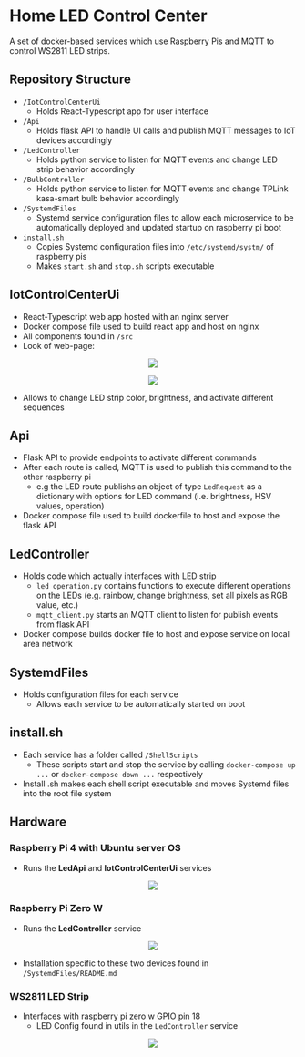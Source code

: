 # Home LED Control Center

A set of docker-based services which use Raspberry Pis and MQTT to control WS2811 LED strips.

## Repository Structure

- `/IotControlCenterUi`
  - Holds React-Typescript app for user interface
- `/Api`
  - Holds flask API to handle UI calls and publish MQTT messages to IoT devices accordingly
- `/LedController`
  - Holds python service to listen for MQTT events and change LED strip behavior accordingly
- `/BulbController`
  - Holds python service to listen for MQTT events and change TPLink kasa-smart bulb behavior accordingly
- `/SystemdFiles`
  - Systemd service configuration files to allow each microservice to be automatically deployed and updated startup on raspberry pi boot
- `install.sh`
  - Copies Systemd configuration files into `/etc/systemd/systm/` of raspberry pis
  - Makes `start.sh` and `stop.sh` scripts executable

## IotControlCenterUi

- React-Typescript web app hosted with an nginx server
- Docker compose file used to build react app and host on nginx
- All components found in `/src`
- Look of web-page:

<p align="center">
<image src="https://user-images.githubusercontent.com/47571939/165000409-ac0a3dea-c6bd-47ba-8e7b-fbc39a63c5c4.png">
</p>
 <p align="center">
<image src="https://user-images.githubusercontent.com/47571939/165000413-6a617da4-144f-4c0c-9eb6-fb35e98e3c34.png">
</p>
  
* Allows to change LED strip color, brightness, and activate different sequences

## Api

- Flask API to provide endpoints to activate different commands
- After each route is called, MQTT is used to publish this command to the other raspberry pi
  - e.g the LED route publishs an object of type `LedRequest` as a dictionary with options for LED command (i.e. brightness, HSV values, operation)
- Docker compose file used to build dockerfile to host and expose the flask API

## LedController

- Holds code which actually interfaces with LED strip
  - `led_operation.py` contains functions to execute different operations on the LEDs (e.g. rainbow, change brightness, set all pixels as RGB value, etc.)
  - `mqtt_client.py` starts an MQTT client to listen for publish events from flask API
- Docker compose builds docker file to host and expose service on local area network

## SystemdFiles

- Holds configuration files for each service
  - Allows each service to be automatically started on boot

## install.sh

- Each service has a folder called `/ShellScripts`
  - These scripts start and stop the service by calling `docker-compose up ...` or `docker-compose down ...` respectively
- Install .sh makes each shell script executable and moves Systemd files into the root file system

## Hardware

### Raspberry Pi 4 with Ubuntu server OS

- Runs the **LedApi** and **IotControlCenterUi** services

<p align="center">
<image src="https://user-images.githubusercontent.com/47571939/151073711-508f1d52-cf0e-45ec-99c4-fd5c7f7579c4.png">
</p>
    
### Raspberry Pi Zero W
  * Runs the **LedController** service

<p align="center">
<image src="https://user-images.githubusercontent.com/47571939/151073762-67bad429-5483-4f62-b2af-727edb21bb57.png">
</p>
  
* Installation specific to these two devices found in `/SystemdFiles/README.md`
  
### WS2811 LED Strip
* Interfaces with raspberry pi zero w GPIO pin 18
  * LED Config found in utils in the `LedController` service
  
<p align="center">
<image src="https://user-images.githubusercontent.com/47571939/151074248-d8d76d5a-f586-437f-8991-516312ab2b83.png">
</p>
